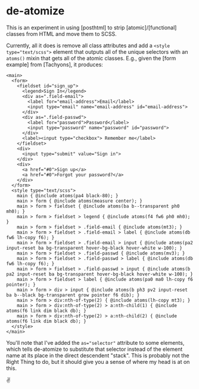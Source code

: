 # de-atomize

This is an experiment in using [posthtml] to strip [atomic]/[functional]
classes from HTML and move them to SCSS.

Currently, all it does is remove all class attributes and add a
`<style type="text/scss">` element that outputs all of the unique selectors
with an `atoms()` mixin that gets all of the atomic classes. E.g., given the
[form example] from [Tachyons], it produces:

```
<main>
  <form>
    <fieldset id="sign_up">
      <legend>Sign In</legend>
      <div as=".field-email">
        <label for="email-address">Email</label>
        <input type="email" name="email-address" id="email-address">
      </div>
      <div as=".field-passwd">
        <label for="password">Password</label>
        <input type="password" name="password" id="password">
      </div>
      <label><input type="checkbox"> Remember me</label>
    </fieldset>
    <div>
      <input type="submit" value="Sign in">
    </div>
    <div>
      <a href="#0">Sign up</a>
      <a href="#0">Forgot your password?</a>
    </div>
  </form>
  <style type="text/scss">
    main { @include atoms(pa4 black-80); }
    main > form { @include atoms(measure center); }
    main > form > fieldset { @include atoms(ba b--transparent ph0 mh0); }
    main > form > fieldset > legend { @include atoms(f4 fw6 ph0 mh0); }
    main > form > fieldset > .field-email { @include atoms(mt3); }
    main > form > fieldset > .field-email > label { @include atoms(db fw6 lh-copy f6); }
    main > form > fieldset > .field-email > input { @include atoms(pa2 input-reset ba bg-transparent hover-bg-black hover-white w-100); }
    main > form > fieldset > .field-passwd { @include atoms(mv3); }
    main > form > fieldset > .field-passwd > label { @include atoms(db fw6 lh-copy f6); }
    main > form > fieldset > .field-passwd > input { @include atoms(b pa2 input-reset ba bg-transparent hover-bg-black hover-white w-100); }
    main > form > fieldset > label { @include atoms(pa0 ma0 lh-copy f6 pointer); }
    main > form > div > input { @include atoms(b ph3 pv2 input-reset ba b--black bg-transparent grow pointer f6 dib); }
    main > form > div:nth-of-type(2) { @include atoms(lh-copy mt3); }
    main > form > div:nth-of-type(2) > a:nth-child(1) { @include atoms(f6 link dim black db); }
    main > form > div:nth-of-type(2) > a:nth-child(2) { @include atoms(f6 link dim black db); }
  </style>
</main>
```

You'll note that I've added the `as="selector"` attribute to some elements,
which tells de-atomize to substitute that selector instead of the element name
at its place in the direct descendent "stack". This is probably not the Right
Thing to do, but it should give you a sense of where my head is at on this.

:v:
